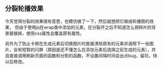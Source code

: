 分裂轮播效果
---------------
今天觉得分裂的效果很有意思，也模仿做了一下，然后就想把它做成轮播图的效果，
但由于使用jq在wrap类中添加的元素，在分裂开之后不知道怎么把碎片的背景替换掉，使用css属性会覆盖原有属性。

另外为了防止卡顿在生成元素后切换图片时直接清除原有的元素并调用下一张图片，会有短暂的闪屏（原因是还不懂怎么在添加元素后选择之前生成的元素），并且直接调用刷新页面的函数和分割的函数，不设置间隔时间会出点bug，留坑，待以后修改。